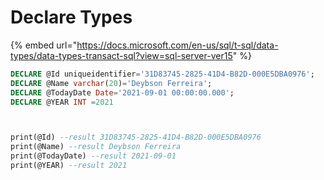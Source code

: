 # Declare Types

{% embed url="https://docs.microsoft.com/en-us/sql/t-sql/data-types/data-types-transact-sql?view=sql-server-ver15" %}

```sql
DECLARE @Id uniqueidentifier='31D83745-2825-41D4-B82D-000E5DBA0976';
DECLARE @Name varchar(20)='Deybson Ferreira';
DECLARE @TodayDate Date='2021-09-01 00:00:00.000';
DECLARE @YEAR INT =2021



print(@Id) --result 31D83745-2825-41D4-B82D-000E5DBA0976
print(@Name) --result Deybson Ferreira
print(@TodayDate) --result 2021-09-01
print(@YEAR) --result 2021
```

